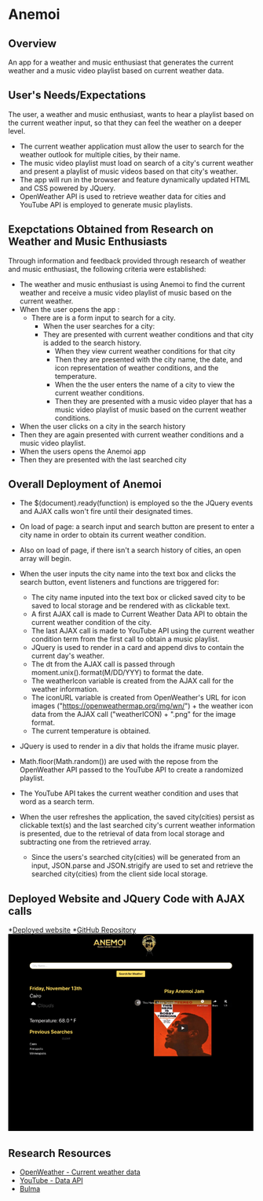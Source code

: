 # Anemoi

## Overview

An app for a weather and music enthusiast that generates the current weather and a music video playlist based on current
weather data.

## User's Needs/Expectations

The user, a weather and music enthusiast, wants to hear a playlist based on the current weather input, so that they can
feel the weather on a deeper level.

- The current weather application must allow the user to search for the weather outlook for multiple cities, by their
  name.
- The music video playlist must load on search of a city's current weather and present a playlist of music videos based
  on that city's weather.
- The app will run in the browser and feature dynamically updated HTML and CSS powered by JQuery.
- OpenWeather API is used to retrieve weather data for cities and YouTube API is employed to generate music playlists.

## Exepctations Obtained from Research on Weather and Music Enthusiasts

Through information and feedback provided through research of weather and music enthusiast, the following criteria were
established:

- The weather and music enthusiast is using Anemoi to find the current weather and receive a music video playlist of
  music based on the current weather.
- When the user opens the app :
  - There are is a form input to search for a city.
    - When the user searches for a city:
    - They are presented with current weather conditions and that city is added to the search history.
      - When they view current weather conditions for that city
      - Then they are presented with the city name, the date, and icon representation of weather conditions, and the
        temperature.
      - When the the user enters the name of a city to view the current weather conditions.
      - Then they are presented with a music video player that has a music video playlist of music based on the current
        weather conditions.
- When the user clicks on a city in the search history
- Then they are again presented with current weather conditions and a music video playlist.
- When the users opens the Anemoi app
- Then they are presented with the last searched city

## Overall Deployment of Anemoi

- The \$(document).ready(function) is employed so the the JQuery events and AJAX calls won't fire until their designated
  times.
- On load of page: a search input and search button are present to enter a city name in order to obtain its current
  weather condition.
- Also on load of page, if there isn't a search history of cities, an open array will begin.
- When the user inputs the city name into the text box and clicks the search button, event listeners and functions are
  triggered for:

  - The city name inputed into the text box or clicked saved city to be saved to local storage and be rendered with as
    clickable text.
  - A first AJAX call is made to Current Weather Data API to obtain the current weather condition of the city.
  - The last AJAX call is made to YouTube API using the current weather condition term from the first call to obtain a
    music playlist.
  - JQuery is used to render in a card and append divs to contain the current day's weather.
  - The dt from the AJAX call is passed through moment.unix().format(M/DD/YYY) to format the date.
  - The weatherIcon variable is created from the AJAX call for the weather information.
  - The iconURL variable is created from OpenWeather's URL for icon images ("https://openweathermap.org/img/wn/") + the
    weather icon data from the AJAX call ("weatherICON) + ".png" for the image format.
  - The current temperature is obtained.

- JQuery is used to render in a div that holds the iframe music player.
- Math.floor(Math.random()) are used with the repose from the OpenWeather API passed to the YouTube API to create a
  randomized playlist.
- The YouTube API takes the current weather condition and uses that word as a search term.
- When the user refreshes the application, the saved city(cities) persist as clickable text(s) and the last searched
  city's current weather information is presented, due to the retrieval of data from local storage and subtracting one
  from the retrieved array.
  - Since the users's searched city(cities) will be generated from an input, JSON.parse and JSON.strigify are used to
    set and retrieve the searched city(cities) from the client side local storage.

## Deployed Website and JQuery Code with AJAX calls

\*[Deployed website](https://nobleburgundy.github.io/weather-jamz/) \*[GitHub Repository](https://github.com/nobleburgundy/weather-jamz)
![Screenshot of deployed website](./assets/img/demo.png)

## Research Resources

- [OpenWeather - Current weather data](https://openweathermap.org/current)
- [YouTube - Data API](https://developers.google.com/youtube/v3)
- [Bulma](https://bulma.io/)
